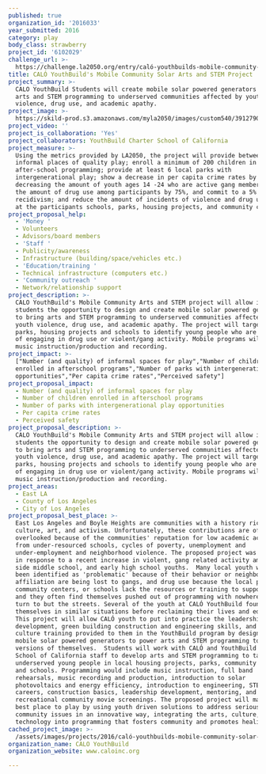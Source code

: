 ```yaml
---
published: true
organization_id: '2016033'
year_submitted: 2016
category: play
body_class: strawberry
project_id: '6102029'
challenge_url: >-
  https://challenge.la2050.org/entry/caló-youthbuilds-mobile-community-solar-arts-and-stem-project
title: CALÓ YouthBuild's Mobile Community Solar Arts and STEM Project
project_summary: >-
  CALO YouthBuild Students will create mobile solar powered generators to bring
  arts and STEM programming to underserved communities affected by youth
  violence, drug use, and academic apathy.
project_image: >-
  https://skild-prod.s3.amazonaws.com/myla2050/images/custom540/3912790265741-team91.jpg
project_video: ''
project_is_collaboration: 'Yes'
project_collaborators: YouthBuild Charter School of California
project_measure: >-
  Using the metrics provided by LA2050, the project will provide between 10-15
  informal places of quality play; enroll a minimum of 200 children in
  after-school programming; provide at least 6 local parks with
  intergenerational play; show a decrease in per capita crime rates by
  decreasing the amount of youth ages 14 -24 who are active gang members, reduce
  the amount of drug use among participants by 75%, and commit to a 5% rate of
  recidivism; and reduce the amount of incidents of violence and drug use by 75%
  at the participants schools, parks, housing projects, and community centers.
project_proposal_help:
  - 'Money '
  - Volunteers
  - Advisors/board members
  - 'Staff '
  - Publicity/awareness
  - Infrastructure (building/space/vehicles etc.)
  - 'Education/training '
  - Technical infrastructure (computers etc.)
  - 'Community outreach '
  - Network/relationship support
project_description: >-
  CALO YouthBuild's Mobile Community Arts and STEM project will allow its
  students the opportunity to design and create mobile solar powered generators
  to bring arts and STEM programming to underserved communities affected by
  youth violence, drug use, and academic apathy. The project will target local
  parks, housing projects and schools to identify young people who are at risk
  of engaging in drug use or violent/gang activity. Mobile programs will include
  music instruction/production and recording.
project_impact: >-
  ["Number (and quality) of informal spaces for play","Number of children
  enrolled in afterschool programs","Number of parks with intergenerational play
  opportunities","Per capita crime rates","Perceived safety"]
project_proposal_impact:
  - Number (and quality) of informal spaces for play
  - Number of children enrolled in afterschool programs
  - Number of parks with intergenerational play opportunities
  - Per capita crime rates
  - Perceived safety
project_proposal_description: >-
  CALO YouthBuild's Mobile Community Arts and STEM project will allow its
  students the opportunity to design and create mobile solar powered generators
  to bring arts and STEM programming to underserved communities affected by
  youth violence, drug use, and academic apathy. The project will target local
  parks, housing projects and schools to identify young people who are at risk
  of engaging in drug use or violent/gang activity. Mobile programs will include
  music instruction/production and recording.
project_areas:
  - East LA
  - County of Los Angeles
  - City of Los Angeles
project_proposal_best_place: >-
  East Los Angeles and Boyle Heights are communities with a history rich in
  culture, art, and activism. Unfortunately, these contributions are often
  overlooked because of the communities' reputation for low academic achievement
  from under-resourced schools, cycles of poverty, unemployment and
  under-employment and neighborhood violence. The proposed project was developed
  in response to a recent increase in violent, gang related activity among east
  side middle school, and early high school youths.  Many local youth who have
  been identified as 'problematic' because of their behavior or neighborhood
  affiliation are being lost to gangs, and drug use because the local parks,
  community centers, or schools lack the resources or training to support them
  and they often find themselves pushed out of programming with nowhere else to
  turn to but the streets. Several of the youth at CALÓ YouthBuild found
  themselves in similar situations before reclaiming their lives and education. 
  This project will allow CALÓ youth to put into practice the leadership
  development, green building construction and engineering skills, and arts and
  culture training provided to them in the YouthBuild program by designing
  mobile solar powered generators to power arts and STEM programming to younger
  versions of themselves.  Students will work with CALÓ and YouthBuild Charter
  School of California staff to develop arts and STEM programming to take to
  underserved young people in local housing projects, parks, community centers,
  and schools. Programming would include music instruction, full band
  rehearsals, music recording and production, introduction to solar
  photovoltaics and energy efficiency, introduction to engineering, STEM
  careers, construction basics, leadership development, mentoring, and
  recreational community movie screenings. The proposed project will make LA the
  best place to play by using youth driven solutions to address serious
  community issues in an innovative way, integrating the arts, culture, and
  technology into programming that fosters community and promotes healing.
cached_project_image: >-
  /assets/images/projects/2016/caló-youthbuilds-mobile-community-solar-arts-and-stem-project/skild-prod.s3.amazonaws.com/myla2050/images/custom540/3912790265741-team91.jpg
organization_name: CALO YouthBuild
organization_website: www.caloinc.org

---
```

